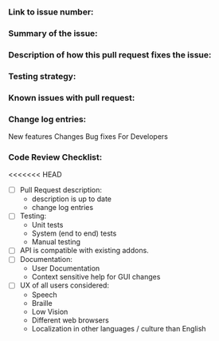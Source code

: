 <!-- Please read and fill in the following template, for an explanation of the sections see:
https://github.com/nvaccess/nvda/blob/master/devDocs/githubPullRequestTemplateExplanationAndExamples.md
Please also note that the NVDA project has a Citizen and Contributor Code of Conduct which can be found at https://github.com/nvaccess/nvda/blob/master/CODE_OF_CONDUCT.md. NV Access expects that all contributors and other community members read and abide by the rules set out in this document while participating or contributing to this project. This includes creating or commenting on issues and pull requests. 

Please initially open PRs as a draft. See https://github.com/nvaccess/nvda/wiki/Contributing
-->

### Link to issue number:

### Summary of the issue:

### Description of how this pull request fixes the issue:

### Testing strategy:

### Known issues with pull request:

### Change log entries:
New features
Changes
Bug fixes
For Developers

### Code Review Checklist:

<!--
This checklist is a reminder of things commonly forgotten in a new PR.
Authors, please do a self-review of this pull-request.
Check items to confirm you have thought about the relevance of the item.
Where items are missing (eg unit / system tests), please explain in the PR.
To check an item `- [ ]` becomes `- [x]`, note spacing.
You can also check the checkboxes after the PR is created.
A detailed explanation of this checklist is available here:
https://github.com/nvaccess/nvda/blob/master/devDocs/githubPullRequestTemplateExplanationAndExamples.md#code-review-checklist
-->

<<<<<<< HEAD
- [ ] Pull Request description:
  - description is up to date
  - change log entries
- [ ] Testing:
  - Unit tests
  - System (end to end) tests
  - Manual testing
- [ ] API is compatible with existing addons.
- [ ] Documentation:
  - User Documentation
  - Context sensitive help for GUI changes
- [ ] UX of all users considered:
  - Speech 
  - Braille
  - Low Vision
  - Different web browsers
  - Localization in other languages / culture than English
